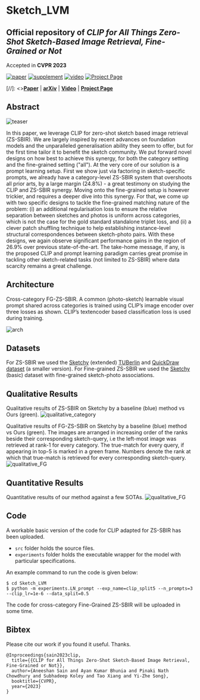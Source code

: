 # Sketch_LVM
## Official repository of _CLIP for All Things Zero-Shot Sketch-Based Image Retrieval, Fine-Grained or Not_

Accepted in **CVPR 2023**

[![paper](https://img.shields.io/badge/arXiv-Paper-brightgreen)](https://arxiv.org/pdf/2303.13440.pdf)
[![supplement](https://img.shields.io/badge/Supplementary-Material-B85252)](https://openaccess.thecvf.com/content/CVPR2023/supplemental/Sain_CLIP_for_All_CVPR_2023_supplemental.pdf)
[![video](https://img.shields.io/badge/Video-Presentation-F9D371)](https://www.youtube.com/watch?v=ImcQFsS1SfE)
[![Project Page](https://img.shields.io/badge/Project-Page-blue)](https://aneeshan95.github.io/Sketch_LVM/)

[//]: <>[**Paper**](https://arxiv.org/pdf/2303.13440.pdf) | [**arXiv**](https://arxiv.org/abs/2303.13440) | [**Video**](https://www.youtube.com/watch?v=ImcQFsS1SfE) | [**Project Page**](https://aneeshan95.github.io/Sketch_LVM/)
 
## Abstract
 
![teaser](https://github.com/aneeshan95/Sketch_LVM/blob/main/static/images/opener.png?raw=true)
 
 
In this paper, we leverage CLIP for zero-shot sketch based image retrieval (ZS-SBIR). We are largely inspired by recent advances on foundation models and the unparalleled generalisation ability they seem to offer, but for the first time tailor it to benefit the sketch community. We put forward novel designs on how best to achieve this synergy, for both the category setting and the fine-grained setting ("all"). At the very core of our solution is a prompt learning setup. First we show just via factoring in sketch-specific prompts, we already have a category-level ZS-SBIR system that overshoots all prior arts, by a large margin (24.8%) - a great testimony on studying the CLIP and ZS-SBIR synergy. Moving onto the fine-grained setup is however trickier, and requires a deeper dive into this synergy. For that, we come up with two specific designs to tackle the fine-grained matching nature of the problem: (i) an additional regularisation loss to ensure the relative separation between sketches and photos is uniform across categories, which is not the case for the gold standard standalone triplet loss, and (ii) a clever patch shuffling technique to help establishing instance-level structural correspondences between sketch-photo pairs. With these designs, we again observe significant performance gains in the region of 26.9% over previous state-of-the-art. The take-home message, if any, is the proposed CLIP and prompt learning paradigm carries great promise in tackling other sketch-related tasks (not limited to ZS-SBIR) where data scarcity remains a great challenge.
 
## Architecture

Cross-category FG-ZS-SBIR. A common (photo-sketch) learnable visual prompt shared across categories is trained using CLIP’s image encoder over three losses as shown. CLIP’s textencoder based classification loss is used during training.

![arch](https://github.com/aneeshan95/Sketch_LVM/blob/main/static/images/arch.png?raw=true)

 ## Datasets
For ZS-SBIR we used the [Sketchy](https://github.com/AnjanDutta/sem-pcyc/) (extended) [TUBerlin](https://github.com/AnjanDutta/sem-pcyc/) and [QuickDraw dataset](https://github.com/googlecreativelab/quickdraw-dataset) (a smaller version).
For Fine-grained ZS-SBIR we used the [Sketchy](https://github.com/AnjanDutta/sem-pcyc/) (basic) dataset with fine-grained sketch-photo associations.

 
## Qualitative Results

Qualitative results of ZS-SBIR on Sketchy by a baseline (blue) method vs Ours (green).
![qualitative_category](https://github.com/aneeshan95/Sketch_LVM/blob/main/static/images/qual_cat.png?raw=true)


Qualitative results of FG-ZS-SBIR on Sketchy by a baseline (blue) method vs Ours (green). The images are arranged in increasing order of the ranks beside their corresponding sketch-query, i.e the left-most image was retrieved at rank-1 for every category. The true-match for every query, if appearing in top-5 is marked in a green frame. Numbers denote the rank at which that true-match is retrieved for every corresponding sketch-query.
![qualitative_FG](https://github.com/aneeshan95/Sketch_LVM/blob/main/static/images/qual_FG.png?raw=true)


## Quantitative Results

Quantitative results of our method against a few SOTAs.
![qualitative_FG](https://github.com/aneeshan95/Sketch_LVM/blob/main/static/images/quant.png?raw=true)


 ## Code
 
 A workable basic version of the code for CLIP adapted for ZS-SBIR has been uploaded.
 - `src` folder holds the source files.
 - `experiments` folder holds the executable wrapper for the model with particular specifications.

An example command to run the code is given below:
```shell
$ cd Sketch_LVM
$ python -m experiments.LN_prompt --exp_name=clip_split5 --n_prompts=3 --clip_lr=1e-6 --data_split=0.5
```

The code for cross-category Fine-Grained ZS-SBIR will be uploaded in some time.

## Bibtex

Please cite our work if you found it useful. Thanks.
```
@Inproceedings{sain2023clip,
  title={{CLIP for All Things Zero-Shot Sketch-Based Image Retrieval, Fine-Grained or Not}},
  author={Aneeshan Sain and Ayan Kumar Bhunia and Pinaki Nath Chowdhury and Subhadeep Koley and Tao Xiang and Yi-Zhe Song},
  booktitle={CVPR},
  year={2023}
}
```
